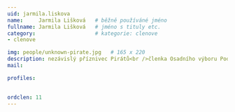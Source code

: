 ```yaml
---
uid: jarmila.liskova
name:     Jarmila Lišková  	# běžně používáné jméno
fullname: Jarmila Lišková 	# jméno s tituly etc.
category:                   # kategorie: clenove
- clenove

img: people/unknown-pirate.jpg   # 165 x 220
description: nezávislý příznivec Pirátů<br />členka Osadního výboru Podlesí # kratký popis, max 160 znaků
mail:

profiles:
  

ordclen: 11
---
```

